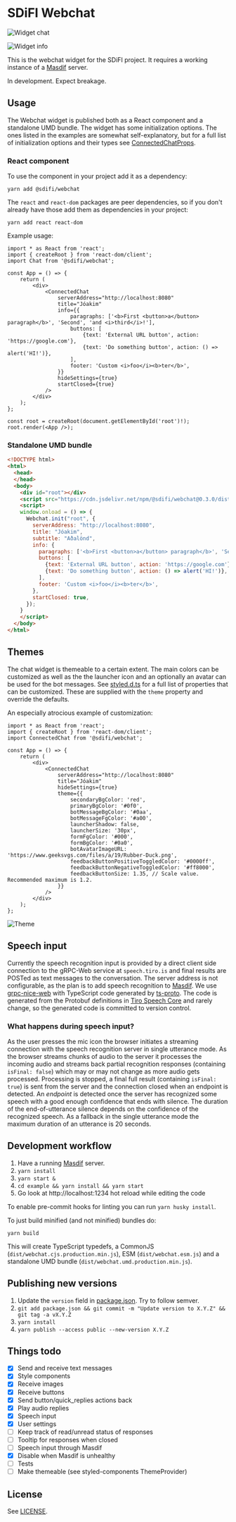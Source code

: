 # SDiFI Webchat

![Widget chat](/docs/sdifi_01.png?raw=true)

![Widget info](/docs/sdifi_02.png?raw=true)

This is the webchat widget for the SDiFI project. It requires a working instance
of a [Masdif](https://github.com/sdifi/masdif/) server.

In development. Expect breakage.

## Usage

The Webchat widget is published both as a React component and a standalone UMD
bundle. The widget has some initialization options. The ones listed in the
examples are somewhat self-explanatory, but for a full list of initialization
options and their types see [ConnectedChatProps](src/views/ConnectedChat.tsx).

### React component

To use the component in your project add it as a dependency:

```
yarn add @sdifi/webchat
```

The `react` and `react-dom` packages are peer dependencies, so if you don't
already have those add them as dependencies in your project:

```
yarn add react react-dom
```

Example usage:

```tsx
import * as React from 'react';
import { createRoot } from 'react-dom/client';
import Chat from '@sdifi/webchat';

const App = () => {
    return (
        <div>
            <ConnectedChat
                serverAddress="http://localhost:8080"
                title="Jóakim"
                info={{
                    paragraphs: ['<b>First <button>a</button> paragraph</b>', 'Second', 'and <i>third</i>!'],
                    buttons: [
                        {text: 'External URL button', action: 'https://google.com'},
                        {text: 'Do something button', action: () => alert('HI!')},
                    ],
                    footer: 'Custom <i>foo</i><b>ter</b>',
                }}
                hideSettings={true}
                startClosed={true}
            />
        </div>
    );
};

const root = createRoot(document.getElementById('root')!);
root.render(<App />);
```

### Standalone UMD bundle

```html
<!DOCTYPE html>
<html>
  <head>
  </head>
  <body>
    <div id="root"></div>
    <script src="https://cdn.jsdelivr.net/npm/@sdifi/webchat@0.3.0/dist/webchat.umd.production.min.js"></script>
    <script>
    window.onload = () => {
      Webchat.init("root", {
        serverAddress: "http://localhost:8080",
        title: "Jóakim",
        subtitle: "Aðalönd",
        info: {
          paragraphs: ['<b>First <button>a</button> paragraph</b>', 'Second', 'and <i>third</i>!'],
          buttons: [
            {text: 'External URL button', action: 'https://google.com'},
            {text: 'Do something button', action: () => alert('HI!')},
          ],
          footer: 'Custom <i>foo</i><b>ter</b>',
        },
        startClosed: true,
      });
    }
    </script>
  </body>
</html>
```

## Themes

The chat widget is themeable to a certain extent. The main colors can be
customized as well as the the launcher icon and an optionally an avatar can be
used for the bot messages. See [styled.d.ts](./src/theme/styled.d.ts) for a full
list of properties that can be customized. These are supplied with the `theme`
property and override the defaults.

An especially atrocious example of customization:

```tsx
import * as React from 'react';
import { createRoot } from 'react-dom/client';
import ConnectedChat from '@sdifi/webchat';

const App = () => {
    return (
        <div>
            <ConnectedChat
                serverAddress="http://localhost:8080"
                title="Jóakim"
                hideSettings={true}
                theme={{
                    secondaryBgColor: 'red',
                    primaryBgColor: '#0f0',
                    botMessageBgColor: '#0aa',
                    botMessageFgColor: '#a00',
                    launcherShadow: false,
                    launcherSize: '30px',
                    formFgColor: '#000',
                    formBgColor: '#0a0',
                    botAvatarImageURL: 'https://www.geeksvgs.com/files/a/19/Rubber-Duck.png',
                    feedbackButtonPositiveToggledColor: '#0000ff',
                    feedbackButtonNegativeToggledColor: '#ff8000',
                    feedbackButtonSize: 1.35, // Scale value. Recommended maximum is 1.2.
                }}
            />
        </div>
    );
};
```

![Theme](/docs/sdifi_theme.png?raw=true)

## Speech input

Currently the speech recognition input is provided by a direct client side
connection to the gRPC-Web service at `speech.tiro.is` and final results are
POSTed as text messages to the conversation. The server address is not
configurable, as the plan is to add speech recognition to
[Masdif](https://github.com/sdifi/masdif/). We use
[grpc-nice-web](https://github.com/deeplay-io/nice-grpc/tree/master/packages/nice-grpc-web#using-ts-proto)
with TypeScript code generated by
[ts-proto](https://github.com/stephenh/ts-proto). The code is generated from the
Protobuf definitions in [Tiro Speech
Core](https://github.com/tiro-is/tiro-speech-core/tree/master/proto) and rarely
change, so the generated code is committed to version control.


### What happens during speech input?

As the user presses the mic icon the browser initiates a streaming connection
with the speech recognition server in single utterance mode. As the browser
streams chunks of audio to the server it processes the incoming audio and
streams back partial recognition responses (containing `isFinal: false`) which
may or may not change as more audio gets processed. Processing is stopped, a
final full result (containing `isFinal: true`) is sent from the server and the
connection closed when an endpoint is detected. An *endpoint* is detected once
the server has recognized some speech with a good enough confidence that ends
with silence. The duration of the end-of-utterance silence depends on the
confidence of the recognized speech. As a fallback in the single utterance mode
the maximum duration of an utterance is 20 seconds.

## Development workflow

1. Have a running [Masdif](https://github.com/sdifi/masdif/) server.
2. `yarn install`
3. `yarn start &`
4. `cd example && yarn install && yarn start`
5. Go look at http://localhost:1234 hot reload while editing the code

To enable pre-commit hooks for linting you can run `yarn husky install`.

To just build minified (and not minified) bundles do:

```
yarn build
```

This will create TypeScript typedefs, a CommonJS
(`dist/webchat.cjs.production.min.js`), ESM (`dist/webchat.esm.js`) and a
standalone UMD bundle (`dist/webchat.umd.production.min.js`).

## Publishing new versions

1. Update the `version` field in [package.json](./package.json). Try to follow semver.
2. `git add package.json && git commit -m "Update version to X.Y.Z" && git tag -a vX.Y.Z`
4. `yarn install`
5. `yarn publish --access public --new-version X.Y.Z`

## Things todo

- [x] Send and receive text messages
- [x] Style components
- [x] Receive images
- [x] Receive buttons
- [x] Send button/quick_replies actions back
- [x] Play audio replies
- [x] Speech input
- [x] User settings
- [ ] Keep track of read/unread status of responses
- [ ] Tooltip for responses when closed
- [ ] Speech input through Masdif
- [x] Disable when Masdif is unhealthy
- [ ] Tests
- [ ] Make themeable (see styled-components ThemeProvider)

## License

See [LICENSE](./LICENSE).
